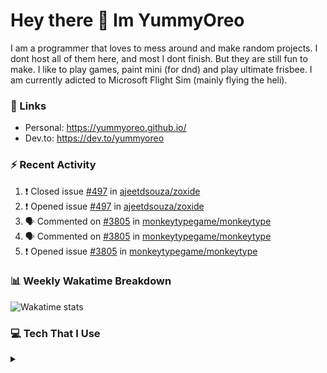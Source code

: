 <h1 > Hey there 👋 Im YummyOreo </h1>
I am a programmer that loves to mess around and make random projects. I dont host all of them here, and most I dont finish. But they are still fun to make. I like to play games, paint mini (for dnd) and play ultimate frisbee. I am currently adicted to Microsoft Flight Sim (mainly flying the heli).

### :link: Links
- Personal: https://yummyoreo.github.io/
- Dev.to: https://dev.to/yummyoreo

### :zap: Recent Activity
<!--START_SECTION:activity-->
1. ❗️ Closed issue [#497](https://github.com/ajeetdsouza/zoxide/issues/497) in [ajeetdsouza/zoxide](https://github.com/ajeetdsouza/zoxide)
2. ❗️ Opened issue [#497](https://github.com/ajeetdsouza/zoxide/issues/497) in [ajeetdsouza/zoxide](https://github.com/ajeetdsouza/zoxide)
3. 🗣 Commented on [#3805](https://github.com/monkeytypegame/monkeytype/issues/3805) in [monkeytypegame/monkeytype](https://github.com/monkeytypegame/monkeytype)
4. 🗣 Commented on [#3805](https://github.com/monkeytypegame/monkeytype/issues/3805) in [monkeytypegame/monkeytype](https://github.com/monkeytypegame/monkeytype)
5. ❗️ Opened issue [#3805](https://github.com/monkeytypegame/monkeytype/issues/3805) in [monkeytypegame/monkeytype](https://github.com/monkeytypegame/monkeytype)
<!--END_SECTION:activity-->

### 📊 Weekly Wakatime Breakdown

<img
  src="https://github.com/YummyOreo/YummyOreo/blob/main/images/stat.svg"
  alt="Wakatime stats"
/>

### :computer: Tech That I Use

<details>
<summary> </summary>

#### Editors
![Neovim](https://img.shields.io/badge/NeoVim-%2357A143.svg?&style=for-the-badge&logo=neovim&logoColor=white) ![Obsidian](https://img.shields.io/badge/Obsidian-%23483699.svg?style=for-the-badge&logo=obsidian&logoColor=white) ![Visual Studio Code](https://img.shields.io/badge/Visual%20Studio%20Code-0078d7.svg?style=for-the-badge&logo=visual-studio-code&logoColor=white)

#### Languages 
![JavaScript](https://img.shields.io/badge/javascript-%23323330.svg?style=for-the-badge&logo=javascript&logoColor=%23F7DF1E) ![TypeScript](https://img.shields.io/badge/typescript-%23007ACC.svg?style=for-the-badge&logo=typescript&logoColor=white) ![Python](https://img.shields.io/badge/python-3670A0?style=for-the-badge&logo=python&logoColor=ffdd54)

#### Browsers
![Google Chrome](https://img.shields.io/badge/Google%20Chrome-4285F4?style=for-the-badge&logo=GoogleChrome&logoColor=white)

#### Databases
![MongoDB](https://img.shields.io/badge/MongoDB-%234ea94b.svg?style=for-the-badge&logo=mongodb&logoColor=white)

#### Hosting
![Firebase](https://img.shields.io/badge/firebase-%23039BE5.svg?style=for-the-badge&logo=firebase) ![Heroku](https://img.shields.io/badge/heroku-%23430098.svg?style=for-the-badge&logo=heroku&logoColor=white) ![Netlify](https://img.shields.io/badge/netlify-%23000000.svg?style=for-the-badge&logo=netlify&logoColor=#00C7B7)

#### Operating System
![Windows](https://img.shields.io/badge/Windows-0078D6?style=for-the-badge&logo=windows&logoColor=white) ![Fedora](https://img.shields.io/badge/Fedora-294172?style=for-the-badge&logo=fedora&logoColor=white)

### Design
![Figma](https://img.shields.io/badge/figma-%23F24E1E.svg?style=for-the-badge&logo=figma&logoColor=white) ![Gimp Gnu Image Manipulation Program](https://img.shields.io/badge/Gimp-657D8B?style=for-the-badge&logo=gimp&logoColor=FFFFFF) 


</details>
